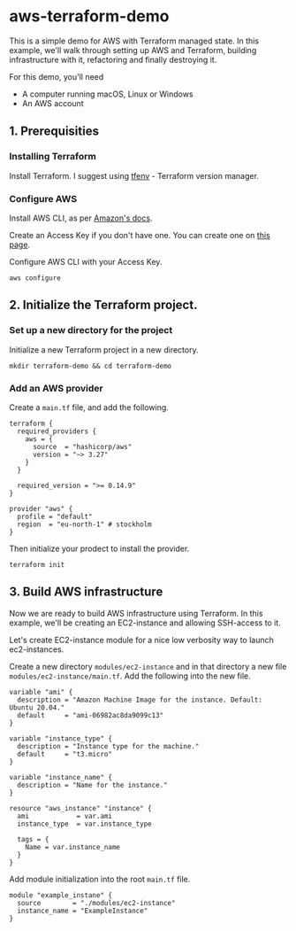 # aws-terraform-demo

This is a simple demo for AWS with Terraform managed state. In this example, we'll walk through
setting up AWS and Terraform, building infrastructure with it, refactoring and finally destroying it.

For this demo, you'll need
* A computer running macOS, Linux or Windows
* An AWS account

## 1. Prerequisities

### Installing Terraform

Install Terraform. I suggest using [tfenv](https://github.com/tfutils/tfenv) - Terraform version manager.

### Configure AWS

Install AWS CLI, as per [Amazon's docs](https://docs.aws.amazon.com/cli/latest/userguide/install-cliv2.html).

Create an Access Key if you don't have one. You can create one on [this page](https://console.aws.amazon.com/iam/home?#/security_credentials).

Configure AWS CLI with your Access Key.
```
aws configure
```

## 2. Initialize the Terraform project.

### Set up a new directory for the project

Initialize a new Terraform project in a new directory.
```
mkdir terraform-demo && cd terraform-demo
```

### Add an AWS provider

Create a `main.tf` file, and add the following.
```hcl
terraform {
  required_providers {
    aws = {
      source  = "hashicorp/aws"
      version = "~> 3.27"
    }
  }

  required_version = ">= 0.14.9"
}

provider "aws" {
  profile = "default"
  region  = "eu-north-1" # stockholm
}
```

Then initialize your prodect to install the provider.
```
terraform init
```

## 3. Build AWS infrastructure

Now we are ready to build AWS infrastructure using Terraform.
In this example, we'll be creating an EC2-instance and allowing SSH-access to it.

Let's create EC2-instance module for a nice low verbosity way to launch ec2-instances.

Create a new directory `modules/ec2-instance` and in that directory a new file `modules/ec2-instance/main.tf`.
Add the following into the new file.
```hcl
variable "ami" {
  description = "Amazon Machine Image for the instance. Default: Ubuntu 20.04."
  default     = "ami-06982ac8da9099c13"
}

variable "instance_type" {
  description = "Instance type for the machine."
  default     = "t3.micro"
}

variable "instance_name" {
  description = "Name for the instance."
}

resource "aws_instance" "instance" {
  ami            = var.ami
  instance_type  = var.instance_type

  tags = {
    Name = var.instance_name
  }
}
```

Add module initialization into the root `main.tf` file.
```hcl
module "example_instane" {
  source        = "./modules/ec2-instance"
  instance_name = "ExampleInstance"
}
```